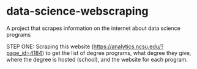 # data-science-webscraping
A project that scrapes information on the internet about data science programs

STEP ONE: Scraping this website (https://analytics.ncsu.edu/?page_id=4184) to get the list of degree programs, what degree they give, where the degree is hosted (school), and the website for each program. 

